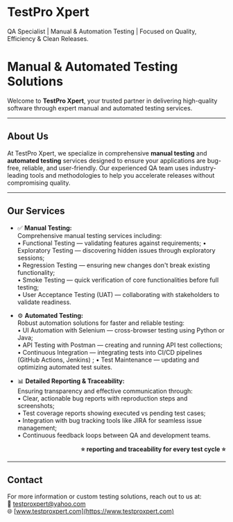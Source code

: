 # TestPro Xpert
QA Specialist | Manual & Automation Testing | Focused on Quality, Efficiency & Clean Releases.
# Manual & Automated Testing Solutions

Welcome to **TestPro Xpert**, your trusted partner in delivering high-quality software through expert manual and automated testing services.

---

## About Us

At TestPro Xpert, we specialize in comprehensive **manual testing** and **automated testing** services designed to ensure your applications are bug-free, reliable, and user-friendly. Our experienced QA team uses industry-leading tools and methodologies to help you accelerate releases without compromising quality.

---

## Our Services

- ✅ **Manual Testing:**  
  Comprehensive manual testing services including:  
  • Functional Testing — validating features against requirements; 
  • Exploratory Testing — discovering hidden issues through exploratory sessions;  
  • Regression Testing — ensuring new changes don't break existing functionality;  
  • Smoke Testing — quick verification of core functionalities before full testing;  
  • User Acceptance Testing (UAT) — collaborating with stakeholders to validate readiness.  

- ⚙️ **Automated Testing:**  
  Robust automation solutions for faster and reliable testing:  
  • UI Automation with Selenium — cross-browser testing using Python or Java;  
  • API Testing with Postman — creating and running API test collections;  
  • Continuous Integration — integrating tests into CI/CD pipelines (GitHub Actions, Jenkins) ; 
  • Test Maintenance — updating and optimizing automated test suites.  

- 📊 **Detailed Reporting & Traceability:**  
  Ensuring transparency and effective communication through:  
  • Clear, actionable bug reports with reproduction steps and screenshots;  
  • Test coverage reports showing executed vs pending test cases;  
  • Integration with bug tracking tools like JIRA for seamless issue management;  
  • Continuous feedback loops between QA and development teams.  

<div align="right">

**⭐ reporting and traceability for every test cycle ⭐**

</div>


---



## Contact

For more information or custom testing solutions, reach out to us at:  
📧 testproxpert@yahoo.com  
🌐 [www.testproxpert.com](https://www.testproxpert.com)
